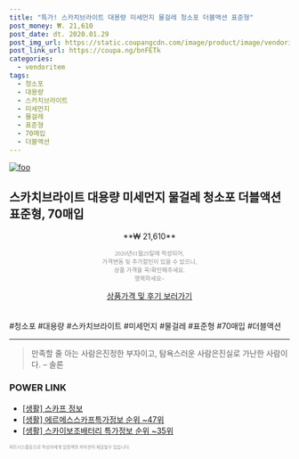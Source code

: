 ```yaml
--- 
title: "특가! 스카치브라이트 대용량 미세먼지 물걸레 청소포 더블액션 표준형" 
post_money: ₩. 21,610 
post_date: dt. 2020.01.29 
post_img_url: https://static.coupangcdn.com/image/product/image/vendoritem/2018/10/23/3284262288/67e84d27-4e14-40a9-9932-d14b8fec9478.jpg 
post_link_url: https://coupa.ng/bnFETk 
categories: 
  - vendoritem 
tags: 
  - 청소포 
  - 대용량 
  - 스카치브라이트 
  - 미세먼지 
  - 물걸레 
  - 표준형 
  - 70매입 
  - 더블액션 
--- 
```

[![foo](https://static.coupangcdn.com/image/product/image/vendoritem/2018/10/23/3284262288/67e84d27-4e14-40a9-9932-d14b8fec9478.jpg)](https://coupa.ng/bnFETk) 

## 스카치브라이트 대용량 미세먼지 물걸레 청소포 더블액션 표준형, 70매입 
<p style="text-align: center;">**₩ 21,610**</p> 
<p style="text-align: center;"><span style="color: #898c8f; font-family: Georgia,Times,serif; font-size: 0.75em;">2020년01월29일에 작성되어, <br>가격변동 및 추가할인이 있을 수 있으니,<br> 상품 가격을 꼭!확인해주세요.<br>행복하세요~</span> 
</p>	 
<div markdown="0" style="text-align: center;"><a href="https://coupa.ng/bnFETk" class="btn btn--success">상품가격 및 후기 보러가기</a></div> 
<br><br> 
  #청소포 #대용량 #스카치브라이트 #미세먼지 #물걸레 #표준형 #70매입 #더블액션 
<hr> 

> 만족할 줄 아는 사람은진정한 부자이고, 탐욕스러운 사람은진실로 가난한 사람이다. – 솔론 


### POWER LINK

* <a href="https://blog.naver.com/santokki14/221765277253" target="_blank"> [생활] 스카프 정보 </a>
* <a href="https://blog.naver.com/sakai111/221774967782" target="_blank"> [생활] 에르메스스카프특가정보 순위 ~47위</a>
* <a href="https://blog.naver.com/sakai111/221781588247" target="_blank"> [생활] 스카이보조배터리 특가정보 순위 ~35위</a>

<span style="color: #898c8f; font-family: Georgia,Times,serif; font-size: 0.55em;">파트너스활동으로 작성자에게 일정액의 커미션이 제공될수 있습니다.</span> 
